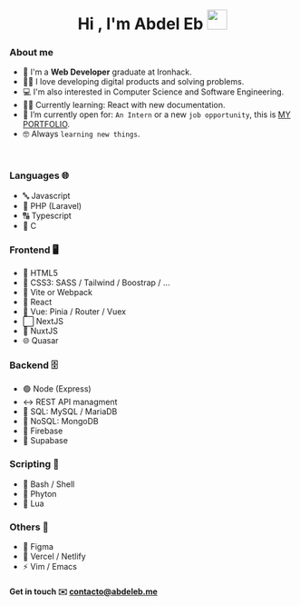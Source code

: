 <h1 align="center">Hi , I'm Abdel Eb <img src="https://media.giphy.com/media/hvRJCLFzcasrR4ia7z/giphy.gif" width="35"></h1>

### About me

- :school: I'm a <strong>Web Developer</strong> graduate at Ironhack.
- :technologist: I love developing digital products and solving problems.
- :computer: I'm also interested in Computer Science and Software Engineering.
- :student: Currently learning: React with new documentation.
- :thinking: I’m currently open for: `An Intern` or a new `job opportunity`, this is [MY PORTFOLIO](https://abdeleb.me/).
- :nerd_face: Always `learning new things`.

<br>

### Languages 🌐

- 🔤 Javascript
- 🔡 PHP (Laravel)
- 🔠 Typescript
- 📔 C

### Frontend 🖥️

- 📙 HTML5
- 🎨 CSS3: SASS / Tailwind / Boostrap / ...
- 📒 Vite or Webpack
- 📘 React
- 📗 Vue: Pinia / Router / Vuex
- ⬜ NextJS
- 💠 NuxtJS
- 🌐 Quasar

### Backend 🗄️

- 🟢 Node (Express)
- ↔️ REST API managment
- 💾 SQL: MySQL / MariaDB
- 🔀 NoSQL: MongoDB
- 📙 Firebase
- 📗 Supabase

### Scripting 📜

- 📜 Bash / Shell
- 🔘 Phyton
- 🔵 Lua

### Others 🔀

- 🌱 Figma
- 📙 Vercel / Netlify
- ⚡ Vim / Emacs

#### Get in touch ✉️ contacto@abdeleb.me
